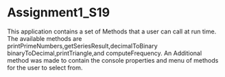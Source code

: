 # Assignment1_S19
This application contains a set of Methods that a user can call at run time. The available methods are printPrimeNumbers,getSeriesResult,decimalToBinary
binaryToDecimal,printTriangle,and computeFrequency. An Additional method was made to contain the console properties and menu of methods for the user to select from.

